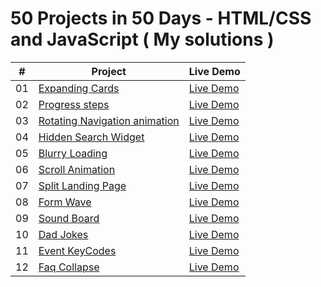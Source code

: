 # 50 Projects in 50 Days - HTML/CSS and JavaScript ( My solutions )


|  #  | Project                                                                                                                     | Live Demo                                                                         |
| :-: | --------------------------------------------------------------------------------------------------------------------------- | --------------------------------------------------------------------------------- |
| 01  | [Expanding Cards](https://github.com/ChapST1/50-days-of-js/tree/master/day-1)                             | [Live Demo](https://chapst1.github.io/50-days-of-js/day-1/)               |      |
| 02  | [Progress steps](https://github.com/ChapST1/50-days-of-js/tree/master/day-2)                             | [Live Demo](https://chapst1.github.io/50-days-of-js/day-2/)               |      |
| 03  | [Rotating Navigation animation](https://github.com/ChapST1/50-days-of-js/tree/master/day-3)                             | [Live Demo](https://chapst1.github.io/50-days-of-js/day-3/)               |      |
| 04  | [Hidden Search Widget](https://github.com/ChapST1/50-days-of-js/tree/master/day-4)                             | [Live Demo](https://chapst1.github.io/50-days-of-js/day-4/)               |      |
| 05  | [Blurry Loading](https://github.com/ChapST1/50-days-of-js/tree/master/day-5)                             | [Live Demo](https://chapst1.github.io/50-days-of-js/day-5/)               |      |
| 06  | [Scroll Animation](https://github.com/ChapST1/50-days-of-js/tree/master/day-6)                             | [Live Demo](https://chapst1.github.io/50-days-of-js/day-6/)               |      |
| 07  | [Split Landing Page](https://github.com/ChapST1/50-days-of-js/tree/master/day-7)                             | [Live Demo](https://chapst1.github.io/50-days-of-js/day-7/)               |      |
| 08  | [Form Wave](https://github.com/ChapST1/50-days-of-js/tree/master/day-8)                             | [Live Demo](https://chapst1.github.io/50-days-of-js/day-8/)               |      |
| 09  | [Sound Board](https://github.com/ChapST1/50-days-of-js/tree/master/day-9)                             | [Live Demo](https://chapst1.github.io/50-days-of-js/day-9/)               |      |
| 10  | [Dad Jokes](https://github.com/ChapST1/50-days-of-js/tree/master/day-10)                             | [Live Demo](https://chapst1.github.io/50-days-of-js/day-10/)               |      |
| 11  | [Event KeyCodes](https://github.com/ChapST1/50-days-of-js/tree/master/day-11)                             | [Live Demo](https://chapst1.github.io/50-days-of-js/day-11/)               |      |
| 12  | [Faq Collapse](https://github.com/ChapST1/50-days-of-js/tree/master/day-12)                             | [Live Demo](https://chapst1.github.io/50-days-of-js/day-12/)               |      |




